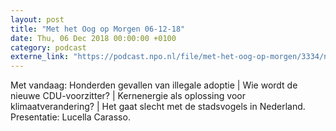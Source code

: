 ```yaml
---
layout: post
title: "Met het Oog op Morgen 06-12-18"
date: Thu, 06 Dec 2018 00:00:00 +0100
category: podcast
externe_link: "https://podcast.npo.nl/file/met-het-oog-op-morgen/3334/nporadio1_met-het-oog-op-morgen_20181206_met-het-oog-op-morgen-06-12-18.mp3"
---
```


Met vandaag: Honderden gevallen van illegale adoptie | Wie wordt de nieuwe CDU-voorzitter? | Kernenergie als oplossing voor klimaatverandering? | Het gaat slecht met de stadsvogels in Nederland. Presentatie: Lucella Carasso.
